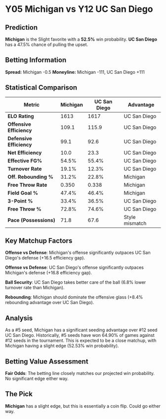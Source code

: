 # Y05 Michigan vs Y12 UC San Diego

## Prediction
**Michigan** is the Slight favorite with a **52.5%** win probability.
**UC San Diego** has a 47.5% chance of pulling the upset.

## Betting Information
**Spread:** Michigan -0.5
**Moneyline:** Michigan -111, UC San Diego +111

## Statistical Comparison

| Metric | Michigan | UC San Diego | Advantage |
|--------|-----------------|-----------------|----------|
| **ELO Rating** | 1613 | 1617 | UC San Diego |
| **Offensive Efficiency** | 109.1 | 115.9 | UC San Diego |
| **Defensive Efficiency** | 99.1 | 92.6 | UC San Diego |
| **Net Efficiency** | 10.0 | 23.3 | UC San Diego |
| **Effective FG%** | 54.5% | 55.4% | UC San Diego |
| **Turnover Rate** | 19.1% | 12.3% | UC San Diego |
| **Off. Rebounding %** | 31.2% | 22.8% | Michigan |
| **Free Throw Rate** | 0.350 | 0.338 | Michigan |
| **Field Goal %** | 47.4% | 46.4% | Michigan |
| **3-Point %** | 33.4% | 36.5% | UC San Diego |
| **Free Throw %** | 72.8% | 74.6% | UC San Diego |
| **Pace (Possessions)** | 71.8 | 67.6 | Style mismatch |

## Key Matchup Factors

**Offense vs Defense**: Michigan's offense significantly outpaces UC San Diego's defense (+16.5 efficiency gap).

**Offense vs Defense**: UC San Diego's offense significantly outpaces Michigan's defense (+16.8 efficiency gap).

**Ball Security**: UC San Diego takes better care of the ball (6.8% lower turnover rate than Michigan).

**Rebounding**: Michigan should dominate the offensive glass (+8.4% rebounding advantage over UC San Diego).

## Analysis

As a #5 seed, Michigan has a significant seeding advantage over #12 seed UC San Diego. Historically, #5 seeds have won 64.90% of games against #12 seeds in the tournament. This is expected to be a close matchup, with Michigan having a slight edge (52.53% win probability).

## Betting Value Assessment

**Fair Odds**: The betting line closely matches our projected win probability. No significant edge either way.

## The Pick

**Michigan** has a slight edge, but this is essentially a coin flip. Could go either way.

